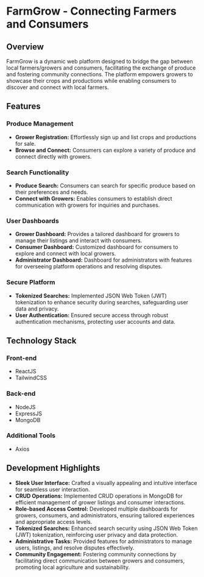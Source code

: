 # FarmGrow - Connecting Farmers and Consumers

## Overview
FarmGrow is a dynamic web platform designed to bridge the gap between local farmers/growers and consumers, facilitating the exchange of produce and fostering community connections. The platform empowers growers to showcase their crops and productions while enabling consumers to discover and connect with local farmers.

## Features

### Produce Management
- **Grower Registration:** Effortlessly sign up and list crops and productions for sale.
- **Browse and Connect:** Consumers can explore a variety of produce and connect directly with growers.

### Search Functionality
- **Produce Search:** Consumers can search for specific produce based on their preferences and needs.
- **Connect with Growers:** Enables consumers to establish direct communication with growers for inquiries and purchases.

### User Dashboards
- **Grower Dashboard:** Provides a tailored dashboard for growers to manage their listings and interact with consumers.
- **Consumer Dashboard:** Customized dashboard for consumers to explore and connect with local growers.
- **Administrator Dashboard:** Dashboard for administrators with features for overseeing platform operations and resolving disputes.

### Secure Platform
- **Tokenized Searches:** Implemented JSON Web Token (JWT) tokenization to enhance security during searches, safeguarding user data and privacy.
- **User Authentication:** Ensured secure access through robust authentication mechanisms, protecting user accounts and data.

## Technology Stack

### Front-end
- ReactJS
- TailwindCSS

### Back-end
- NodeJS
- ExpressJS
- MongoDB

### Additional Tools
- Axios
  
## Development Highlights

- **Sleek User Interface:** Crafted a visually appealing and intuitive interface for seamless user interaction.
- **CRUD Operations:** Implemented CRUD operations in MongoDB for efficient management of grower listings and consumer interactions.
- **Role-based Access Control:** Developed multiple dashboards for growers, consumers, and administrators, ensuring tailored experiences and appropriate access levels.
- **Tokenized Searches:** Enhanced search security using JSON Web Token (JWT) tokenization, reinforcing user privacy and data protection.
- **Administrative Tasks:** Provided features for administrators to manage users, listings, and resolve disputes effectively.
- **Community Engagement:** Fostering community connections by facilitating direct communication between growers and consumers, promoting local agriculture and sustainability.
